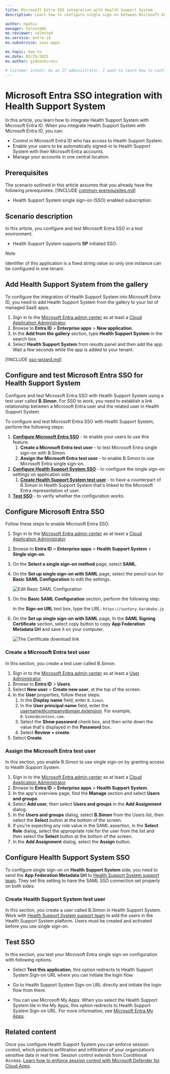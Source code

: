 ```yaml
---
title: Microsoft Entra SSO integration with Health Support System
description: Learn how to configure single sign-on between Microsoft Entra ID and Health Support System.

author: nguhiu
manager: CelesteDG
ms.reviewer: celested
ms.service: entra-id
ms.subservice: saas-apps

ms.topic: how-to
ms.date: 03/25/2025
ms.author: gideonkiratu

# Customer intent: As an IT administrator, I want to learn how to configure single sign-on between Microsoft Entra ID and Health Support System so that I can control who has access to Health Support System, enable automatic sign-in with Microsoft Entra accounts, and manage my accounts in one central location.
---
```


# Microsoft Entra SSO integration with Health Support System

In this article,  you learn how to integrate Health Support System with Microsoft Entra ID. When you integrate Health Support System with Microsoft Entra ID, you can:

* Control in Microsoft Entra ID who has access to Health Support System.
* Enable your users to be automatically signed-in to Health Support System with their Microsoft Entra accounts.
* Manage your accounts in one central location.

## Prerequisites

The scenario outlined in this article assumes that you already have the following prerequisites:
[!INCLUDE [common-prerequisites.md](~/identity/saas-apps/includes/common-prerequisites.md)]
* Health Support System single sign-on (SSO) enabled subscription.

## Scenario description

In this article,  you configure and test Microsoft Entra SSO in a test environment.

* Health Support System supports **SP** initiated SSO.

> [!NOTE]
> Identifier of this application is a fixed string value so only one instance can be configured in one tenant.

## Add Health Support System from the gallery

To configure the integration of Health Support System into Microsoft Entra ID, you need to add Health Support System from the gallery to your list of managed SaaS apps.

1. Sign in to the [Microsoft Entra admin center](https://entra.microsoft.com) as at least a [Cloud Application Administrator](~/identity/role-based-access-control/permissions-reference.md#cloud-application-administrator).
1. Browse to **Entra ID** > **Enterprise apps** > **New application**.
1. In the **Add from the gallery** section, type **Health Support System** in the search box.
1. Select **Health Support System** from results panel and then add the app. Wait a few seconds while the app is added to your tenant.

 [!INCLUDE [sso-wizard.md](~/identity/saas-apps/includes/sso-wizard.md)]

<a name='configure-and-test-azure-ad-sso-for-health-support-system'></a>

## Configure and test Microsoft Entra SSO for Health Support System

Configure and test Microsoft Entra SSO with Health Support System using a test user called **B.Simon**. For SSO to work, you need to establish a link relationship between a Microsoft Entra user and the related user in Health Support System.

To configure and test Microsoft Entra SSO with Health Support System, perform the following steps:

1. **[Configure Microsoft Entra SSO](#configure-azure-ad-sso)** - to enable your users to use this feature.
    1. **Create a Microsoft Entra test user** - to test Microsoft Entra single sign-on with B.Simon.
    1. **Assign the Microsoft Entra test user** - to enable B.Simon to use Microsoft Entra single sign-on.
1. **[Configure Health Support System SSO](#configure-health-support-system-sso)** - to configure the single sign-on settings on application side.
    1. **[Create Health Support System test user](#create-health-support-system-test-user)** - to have a counterpart of B.Simon in Health Support System that's linked to the Microsoft Entra representation of user.
1. **[Test SSO](#test-sso)** - to verify whether the configuration works.

<a name='configure-azure-ad-sso'></a>

## Configure Microsoft Entra SSO

Follow these steps to enable Microsoft Entra SSO.

1. Sign in to the [Microsoft Entra admin center](https://entra.microsoft.com) as at least a [Cloud Application Administrator](~/identity/role-based-access-control/permissions-reference.md#cloud-application-administrator).
1. Browse to **Entra ID** > **Enterprise apps** > **Health Support System** > **Single sign-on**.
1. On the **Select a single sign-on method** page, select **SAML**.
1. On the **Set up single sign-on with SAML** page, select the pencil icon for **Basic SAML Configuration** to edit the settings.

   ![Edit Basic SAML Configuration](common/edit-urls.png)

1. On the **Basic SAML Configuration** section, perform the following step:

    In the **Sign-on URL** text box, type the URL:
    `https://suntory.karakoko.jp`
	
1. On the **Set up single sign-on with SAML** page, In the **SAML Signing Certificate** section, select copy button to copy **App Federation Metadata Url** and save it on your computer.

	![The Certificate download link](common/copy-metadataurl.png)

<a name='create-an-azure-ad-test-user'></a>

### Create a Microsoft Entra test user

In this section, you create a test user called B.Simon.

1. Sign in to the [Microsoft Entra admin center](https://entra.microsoft.com) as at least a [User Administrator](~/identity/role-based-access-control/permissions-reference.md#user-administrator).
1. Browse to **Entra ID** > **Users**.
1. Select **New user** > **Create new user**, at the top of the screen.
1. In the **User** properties, follow these steps:
   1. In the **Display name** field, enter `B.Simon`.  
   1. In the **User principal name** field, enter the username@companydomain.extension. For example, `B.Simon@contoso.com`.
   1. Select the **Show password** check box, and then write down the value that's displayed in the **Password** box.
   1. Select **Review + create**.
1. Select **Create**.

<a name='assign-the-azure-ad-test-user'></a>

### Assign the Microsoft Entra test user

In this section, you enable B.Simon to use single sign-on by granting access to Health Support System.

1. Sign in to the [Microsoft Entra admin center](https://entra.microsoft.com) as at least a [Cloud Application Administrator](~/identity/role-based-access-control/permissions-reference.md#cloud-application-administrator).
1. Browse to **Entra ID** > **Enterprise apps** > **Health Support System**.
1. In the app's overview page, find the **Manage** section and select **Users and groups**.
1. Select **Add user**, then select **Users and groups** in the **Add Assignment** dialog.
1. In the **Users and groups** dialog, select **B.Simon** from the Users list, then select the **Select** button at the bottom of the screen.
1. If you're expecting any role value in the SAML assertion, in the **Select Role** dialog, select the appropriate role for the user from the list and then select the **Select** button at the bottom of the screen.
1. In the **Add Assignment** dialog, select the **Assign** button.

## Configure Health Support System SSO

To configure single sign-on on **Health Support System** side, you need to send the **App Federation Metadata Url** to [Health Support System support team](https://wellcoms.jp/inquiry/). They set this setting to have the SAML SSO connection set properly on both sides.

### Create Health Support System test user

In this section, you create a user called B.Simon in Health Support System. Work with [Health Support System support team](https://wellcoms.jp/inquiry/) to add the users in the Health Support System platform. Users must be created and activated before you use single sign-on.

## Test SSO 

In this section, you test your Microsoft Entra single sign-on configuration with following options. 

* Select **Test this application**, this option redirects to Health Support System Sign-on URL where you can initiate the login flow. 

* Go to Health Support System Sign-on URL directly and initiate the login flow from there.

* You can use Microsoft My Apps. When you select the Health Support System tile in the My Apps, this option redirects to Health Support System Sign-on URL. For more information, see [Microsoft Entra My Apps](/azure/active-directory/manage-apps/end-user-experiences#azure-ad-my-apps).

## Related content

Once you configure Health Support System you can enforce session control, which protects exfiltration and infiltration of your organization’s sensitive data in real time. Session control extends from Conditional Access. [Learn how to enforce session control with Microsoft Defender for Cloud Apps](/cloud-app-security/proxy-deployment-aad).
